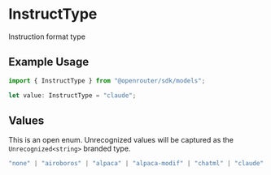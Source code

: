 # InstructType

Instruction format type

## Example Usage

```typescript
import { InstructType } from "@openrouter/sdk/models";

let value: InstructType = "claude";
```

## Values

This is an open enum. Unrecognized values will be captured as the `Unrecognized<string>` branded type.

```typescript
"none" | "airoboros" | "alpaca" | "alpaca-modif" | "chatml" | "claude" | "code-llama" | "gemma" | "llama2" | "llama3" | "mistral" | "nemotron" | "neural" | "openchat" | "phi3" | "rwkv" | "vicuna" | "zephyr" | "deepseek-r1" | "deepseek-v3.1" | "qwq" | "qwen3" | Unrecognized<string>
```